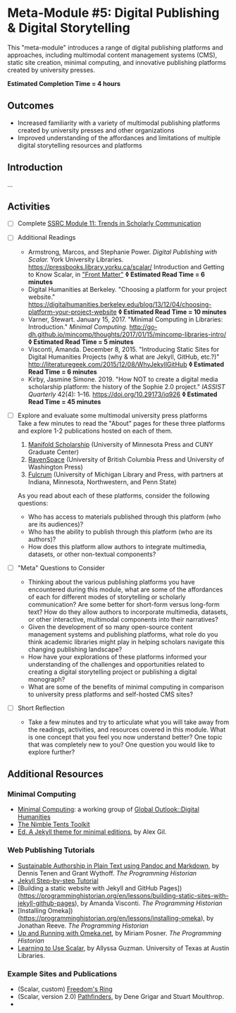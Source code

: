 # Meta-Module #5: Digital Publishing & Digital Storytelling

This "meta-module" introduces a range of digital publishing platforms and approaches, including multimodal content management systems (CMS), static site creation, minimal computing, and innovative publishing platforms created by university presses.

**Estimated Completion Time = 4 hours**

## Outcomes

* Increased familiarity with a variety of multimodal publishing platforms created by university presses and other organizations
* Improved understanding of the affordances and limitations of multiple digital storytelling resources and platforms

## Introduction

...

## Activities

- [ ] Complete [SSRC Module 11: Trends in Scholarly Communication](https://labs.ssrc.org/dds/articles/11-trends-in-scholarly-communications/) <br>
	
- [ ] Additional Readings
	* Armstrong, Marcos, and Stephanie Power. *Digital Publishing with Scalar.* York University Libraries. https://pressbooks.library.yorku.ca/scalar/
		Introduction and Getting to Know Scalar, in ["Front Matter"](https://pressbooks.library.yorku.ca/scalar/front-matter/introduction/) **◊  Estimated Read Time = 6 minutes**
	* Digital Humanities at Berkeley. "Choosing a platform for your project website." https://digitalhumanities.berkeley.edu/blog/13/12/04/choosing-platform-your-project-website **◊  Estimated Read Time = 10 minutes**
	* Varner, Stewart. January 15, 2017. "Minimal Computing in Libraries: Introduction." *Minimal Computing.* http://go-dh.github.io/mincomp/thoughts/2017/01/15/mincomp-libraries-intro/ **◊  Estimated Read Time = 5 minutes**
	* Visconti, Amanda. December 8, 2015. "Introducing Static Sites for Digital Humanities Projects (why & what are Jekyll, GitHub, etc.?)" http://literaturegeek.com/2015/12/08/WhyJekyllGitHub **◊  Estimated Read Time = 6 minutes**
	* Kirby, Jasmine Simone. 2019. "How NOT to create a digital media scholarship platform: the history of the Sophie 2.0 project." *IASSIST Quarterly* 42(4): 1–16. https://doi.org/10.29173/iq926 **◊  Estimated Read Time = 45 minutes**


- [ ] Explore and evaluate some multimodal university press platforms <br>
	Take a few minutes to read the "About" pages for these three platforms and explore 1-2 publications hosted on each of them.
	1. [Manifold Scholarship](https://manifoldapp.org/) (University of Minnesota Press and CUNY Graduate Center)
	2. [RavenSpace](https://ravenspacepublishing.org/) (University of British Columbia Press and University of Washington Press)
	3. [Fulcrum](https://www.fulcrum.org/) (University of Michigan Library and Press, with partners at Indiana, Minnesota, Northwestern, and Penn State) <br>

	As you read about each of these platforms, consider the following questions:
	* Who has access to materials published through this platform (who are its audiences)?
	* Who has the ability to publish through this platform (who are its authors)?
	* How does this platform allow authors to integrate multimedia, datasets, or other non-textual components?

- [ ] "Meta" Questions to Consider
	* Thinking about the various publishing platforms you have encountered during this module, what are some of the affordances of each for different modes of storytelling or scholarly communication? Are some better for short-form versus long-form text? How do they allow authors to incorporate multimedia, datasets, or other interactive, multimodal components into their narratives?
	* Given the development of so many open-source content management systems and publishing platforms, what role do you think academic libraries might play in helping scholars navigate this changing publishing landscape? 
	* How have your explorations of these platforms informed your understanding of the challenges and opportunities related to creating a digital storytelling project or publishing a digital monograph?
	* What are some of the benefits of minimal computing in comparison to university press platforms and self-hosted CMS sites?

- [ ] Short Reflection
	* Take a few minutes and try to articulate what you will take away from the readings, activities, and resources covered in this module. What is one concept that you feel you now understand better? One topic that was completely new to you? One question you would like to explore further? 

## Additional Resources

### Minimal Computing

* [Minimal Computing](http://go-dh.github.io/mincomp/): a working group of [Global Outlook::Digital Humanities](http://www.globaloutlookdh.org/)
* [The Nimble Tents Toolkit](https://nimbletents.github.io/)
* [Ed. A Jekyll theme for minimal editions](https://elotroalex.github.io/ed/documentation/), by Alex Gil.

### Web Publishing Tutorials

* [Sustainable Authorship in Plain Text using Pandoc and Markdown](https://programminghistorian.org/en/lessons/sustainable-authorship-in-plain-text-using-pandoc-and-markdown), by Dennis Tenen and Grant Wythoff. *The Programming Historian*
* [Jekyll Step-by-step Tutorial](https://jekyllrb.com/docs/step-by-step/01-setup/)
* [Building a static website with Jekyll and GitHub Pages])(https://programminghistorian.org/en/lessons/building-static-sites-with-jekyll-github-pages), by Amanda Visconti. *The Programming Historian*
* [Installing Omeka])(https://programminghistorian.org/en/lessons/installing-omeka), by Jonathan Reeve. *The Programming Historian*
* [Up and Running with Omeka.net](https://programminghistorian.org/en/lessons/up-and-running-with-omeka), by Miriam Posner. *The Programming Historian*
* [Learning to Use Scalar](http://scalar.usc.edu/works/learning-to-use-scalar-2/index), by Allyssa Guzman. University of Texas at Austin Libraries.

### Example Sites and Publications

* (Scalar, custom) [Freedom's Ring](http://freedomsring.stanford.edu/?view=Speech)
* (Scalar, version 2.0) [Pathfinders](http://scalar.usc.edu/works/pathfinders/index), by Dene Grigar and Stuart Moulthrop.
* 